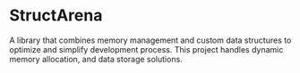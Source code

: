 # StructArena
A library that combines memory management and custom data structures to optimize and simplify development process. This project handles dynamic memory allocation, and data storage solutions. 
